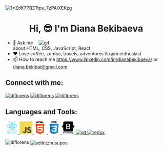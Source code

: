 ![1*ZdK7PBZTtpu_7zPAiXEKzg](https://user-images.githubusercontent.com/106848567/211708310-9ee75774-28a6-4802-9fde-242a802bd0a4.jpeg)
<h1 align="center">Hi, 😎 I'm Diana Bekibaeva</h1>
<img align="right" alt="gif" width="400" src="https://cdn.dribbble.com/users/331265/screenshots/2542587/gabi-d.gif">

- 💬 Ask me about HTML, CSS, JavaScript, React
- ❤️ Love coffee, zumba, travels, adventures &  gym enthusiast
- 📫 How to reach me https://www.linkedin.com/in/dianabekibaeva/ or diana.bekibai@gmail.com

## Connect with me:
<p align="left">
<a href="https://codesandbox.io/u/Diflorens" target="blank"><img align="center" src="https://raw.githubusercontent.com/rahuldkjain/github-profile-readme-generator/master/src/images/icons/Social/codesandbox.svg" alt="diflorens" height="30" width="40" /></a>
<a href="https://replit.com/@Diflorens" target="blank"><img align="center" src="https://upload.wikimedia.org/wikipedia/commons/b/b2/Repl.it_logo.svg" alt="diflorens" height="30" width="40" /></a>
<a href="https://codepen.io/diflorens" target="blank"><img align="center" src="https://raw.githubusercontent.com/rahuldkjain/github-profile-readme-generator/master/src/images/icons/Social/codepen.svg" alt="diflorens" height="30" width="40" /></a>
</p>


## Languages and Tools:
<p align="left"> <a href="https://reactjs.org/" target="_blank" rel="noreferrer"> <img src="https://raw.githubusercontent.com/devicons/devicon/master/icons/react/react-original-wordmark.svg" alt="react" width="40" height="40"/>
<a href="https://developer.mozilla.org/en-US/docs/Web/JavaScript" target="_blank" rel="noreferrer"> <img src="https://raw.githubusercontent.com/devicons/devicon/master/icons/javascript/javascript-original.svg" alt="javascript" width="40" height="40"/> </a> 
<a href="https://www.w3.org/html/" target="_blank" rel="noreferrer"> <img src="https://raw.githubusercontent.com/devicons/devicon/master/icons/html5/html5-original-wordmark.svg" alt="html5" width="40" height="40"/>
</a> <a href="https://www.w3schools.com/css/" target="_blank" rel="noreferrer"> <img src="https://raw.githubusercontent.com/devicons/devicon/master/icons/css3/css3-original-wordmark.svg" alt="css3" width="40" height="40"/> 
</a> <a href="https://getbootstrap.com" target="_blank" rel="noreferrer"> <img src="https://raw.githubusercontent.com/devicons/devicon/master/icons/bootstrap/bootstrap-plain-wordmark.svg" alt="bootstrap" width="40" height="40"/> 
</a> <a href="https://git-scm.com/" target="_blank" rel="noreferrer"> <img src="https://www.vectorlogo.zone/logos/git-scm/git-scm-icon.svg" alt="git" width="40" height="40"/> </a> <a href="https://redux-toolkit.js.org/" target="_blank" rel="noreferrer"> <img src="https://cdn.worldvectorlogo.com/logos/redux.svg" alt="redux" width="40" height="40"/> </a> 

<p><img align="left" src="https://github-readme-stats.vercel.app/api/top-langs?username=diflorens&show_icons=true&locale=en&layout=compact" alt="diflorens" /></p>

<p>&nbsp;<img align="center" src="https://github-readme-stats.vercel.app/api?username=adiletzhusupov&show_icons=true&locale=en" alt="adiletzhusupov" /></p>

<!---
Diflorens/Diflorens is a ✨ special ✨ repository because its `README.md` (this file) appears on your GitHub profile.
You can click the Preview link to take a look at your changes.
--->
